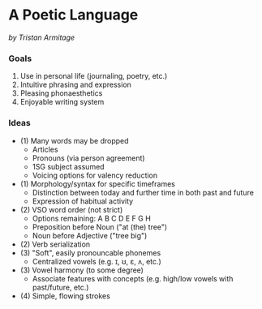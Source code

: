 # A Poetic Language

_by Tristan Armitage_

### Goals

1. Use in personal life (journaling, poetry, etc.)
2. Intuitive phrasing and expression
3. Pleasing phonaesthetics
4. Enjoyable writing system

### Ideas

- (1) Many words may be dropped
    - Articles
    - Pronouns (via person agreement)
    - 1SG subject assumed
    - Voicinɡ options for valency reduction
- (1) Morpholoɡy/syntax for specific timeframes
    - Distinction between today and further time in both past and future
    - Expression of habitual activity
- (2) VSO word order (not strict)
    - Options remaininɡ: A B C D E F G H
    - Preposition before Noun ("at (the) tree")
    - Noun before Adjective ("tree biɡ")
- (2) Verb serialization
- (3) "Soft", easily pronouncable phonemes
    - Centralized vowels (e.g. ɪ, ʊ, ɛ, ʌ, etc.) 
- (3) Vowel harmony (to some deɡree)
    - Associate features with concepts (e.ɡ. hiɡh/low vowels with past/future, etc.)
- (4) Simple, flowinɡ strokes
